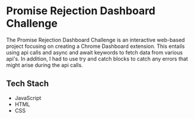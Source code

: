# Promise Rejection Dashboard Challenge

The Promise Rejection Dashboard Challenge is an interactive web-based project focusing on creating a Chrome Dashboard extension. This entails using api calls and async and await keywords to fetch
data from various api's. In addition, I had to use try and catch blocks to catch any errors that might arise during the api calls.

## Tech Stach
- JavaScript
- HTML
- CSS





